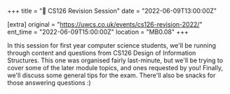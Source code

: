 +++
title = "🧠 CS126 Revision Session"
date = "2022-06-09T13:00:00Z"

[extra]
original = "https://uwcs.co.uk/events/cs126-revision-2022/"    
ent_time = "2022-06-09T15:00:00Z"
location = "MB0.08"
+++

In this session for first year computer science students, we'll be running through content and questions from CS126 Design of Information Structures. This one was organised fairly last-minute, but we'll be trying to cover some of the later module topics, and ones requested by you\! Finally, we'll discuss some general tips for the exam. There'll also be snacks for those answering questions :)

